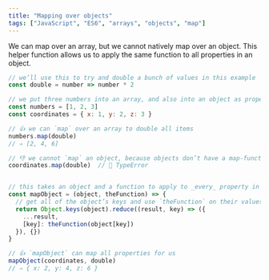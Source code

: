 ```yaml
---
title: "Mapping over objects"
tags: ["JavaScript", "ES6", "arrays", "objects", "map"]
---
```

We can map over an array, but we cannot natively map over an object. This helper function allows us to apply the same function to all properties in an object.

```js
// we’ll use this to try and double a bunch of values in this example
const double = number => number * 2

// we put three numbers into an array, and also into an object as properties
const numbers = [1, 2, 3]
const coordinates = { x: 1, y: 2, z: 3 }

// 👍 we can `map` over an array to double all items
numbers.map(double)
// ⇒ [2, 4, 6]

// 👎 we cannot `map` an object, because objects don’t have a map-function
coordinates.map(double)  // 🛑 TypeError


// this takes an object and a function to apply to _every_ property in it
const mapObject = (object, theFunction) => {
  // get all of the object’s keys and use `theFunction` on their values
  return Object.keys(object).reduce((result, key) => ({
    ...result,
    [key]: theFunction(object[key])
  }), {})
}

// 👍 `mapObject` can map all properties for us
mapObject(coordinates, double)
// ⇒ { x: 2, y: 4, z: 6 }
```

